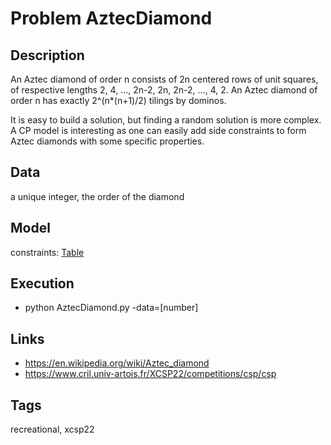 # Problem AztecDiamond
## Description
An Aztec diamond of order n consists of 2n centered rows of unit squares, of respective lengths 2, 4, ..., 2n-2, 2n, 2n-2, ..., 4, 2.
An Aztec diamond of order n has exactly 2^(n*(n+1)/2) tilings by dominos.

It is easy to build a solution, but finding a random solution is more complex.
A CP model is interesting as one can easily add side constraints to form Aztec diamonds with some specific properties.

## Data
  a unique integer, the order of the diamond

## Model
  constraints: [Table](http://pycsp.org/documentation/constraints/Table)

## Execution
  - python AztecDiamond.py -data=[number]

## Links
  - https://en.wikipedia.org/wiki/Aztec_diamond
  - https://www.cril.univ-artois.fr/XCSP22/competitions/csp/csp

## Tags
  recreational, xcsp22
